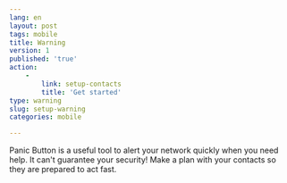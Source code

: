 ```yaml
---
lang: en
layout: post
tags: mobile
title: Warning
version: 1
published: 'true'
action:
    -
        link: setup-contacts
        title: 'Get started'
type: warning
slug: setup-warning
categories: mobile

---
```


Panic Button is a useful tool to alert your network quickly when you need help. It can't guarantee your security! Make a plan with your contacts so they are prepared to act fast.